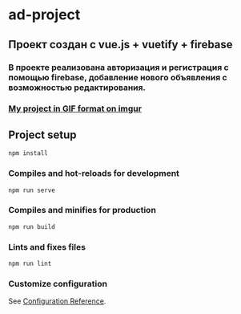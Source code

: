 # ad-project

## Проект создан с vue.js + vuetify + firebase

### В проекте реализована авторизация и регистрация с помощью firebase, добавление нового объявления с возможностью редактирования.
### [My project in GIF format on imgur](https://i.imgur.com/OissklX.gifv)


## Project setup
```
npm install
```

### Compiles and hot-reloads for development
```
npm run serve
```

### Compiles and minifies for production
```
npm run build
```

### Lints and fixes files
```
npm run lint
```

### Customize configuration
See [Configuration Reference](https://cli.vuejs.org/config/).
